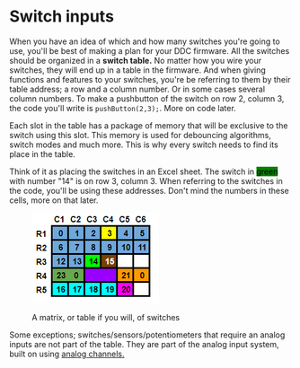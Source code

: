 # Switch inputs

When you have an idea of which and how many switches you're going to use, you'll be best of making a plan for your DDC firmware. All the switches should be organized in a **switch table.** No matter how you wire your switches, they will end up in a table in the firmware. And when giving functions and features to your switches, you're be referring to them by their table address; a row and a column number. Or in some cases several column numbers. To make a pushbutton of the switch on row 2, column 3, the code you'll write is `pushButton(2,3);`. More on code later.

Each slot in the table has a package of memory that will be exclusive to the switch using this slot. This memory is used for debouncing algorithms, switch modes and much more. This is why every switch needs to find its place in the table.

Think of it as placing the switches in an Excel sheet. The switch in <mark style="background-color:green;">green</mark> with number "14" is on row 3, column 3. When referring to the switches in the code, you'll be using these addresses. Don't mind the numbers in these cells, more on that later.&#x20;

<figure><img src="../../.gitbook/assets/image (3) (1) (1) (1) (1) (1) (1) (1).png" alt=""><figcaption><p>A matrix, or table if you will, of switches</p></figcaption></figure>

Some exceptions; switches/sensors/potentiometers that require an analog inputs are not part of the table. They are part of the analog input system, built on using [analog channels.](../analog-inputs/)
